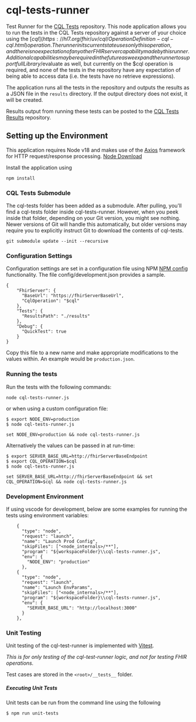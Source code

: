 # cql-tests-runner

Test Runner for the [CQL Tests](https://github.com/cqframework/cql-tests) repository. This node application allows you to run the tests in the CQL Tests repository against a server of your choice using the [$cql](https://hl7.org/fhir/uv/cql/OperationDefinition-cql-cql.html) operation. The runner in its current state uses only this operation, and there is no expectation of any other FHIR server capability made by this runner. Additional capabilities may be required in the future as we expand the runner to support full Library/$evaluate as well, but currently on the $cql operation is required, and none of the tests in the repository have any expectation of being able to access data (i.e. the tests have no retrieve expressions).

The application runs all the tests in the repository and outputs the results as a JSON file in the `results` directory. If the output directory does not exist, it will be created.

Results output from running these tests can be posted to the [CQL Tests Results](https://github.com/cqframework/cql-tests-results) repository.

## Setting up the Environment

This application requires Node v18 and makes use of the [Axios](https://axios-http.com/docs/intro) framework for HTTP request/response processing. [Node Download](https://nodejs.org/en/download)

Install the application using

```
npm install
```

### CQL Tests Submodule

The cql-tests folder has been added as a submodule. After pulling, you'll find a cql-tests folder inside cql-tests-runner. However, when you peek inside that folder, depending on your Git version, you might see nothing. Newer versions of Git will handle this automatically, but older versions may require you to explicitly instruct Git to download the contents of cql-tests.

```
git submodule update --init --recursive
```

### Configuration Settings

Configuration settings are set in a configuration file using NPM [NPM config](https://www.npmjs.com/package/config) functionality. The file config/development.json provides a sample.

```
{
    "FhirServer": {
      "BaseUrl": "https://fhirServerBaseUrl",
      "CqlOperation": "$cql"
    },
    "Tests": {
      "ResultsPath": "./results"
    },
    "Debug": {
      "QuickTest": true
    }
}
```

Copy this file to a new name and make appropriate modifications to the values within. An example would be `production.json`.

### Running the tests

Run the tests with the following commands:

```
node cql-tests-runner.js
```

or when using a custom configuration file:

```
$ export NODE_ENV=production
$ node cql-tests-runner.js
```

```
set NODE_ENV=production && node cql-tests-runner.js
```

Alternatively the values can be passed in at run-time:

```
$ export SERVER_BASE_URL=http://fhirServerBaseEndpoint
$ export CQL_OPERATION=$cql
$ node cql-tests-runner.js
```

```
set SERVER_BASE_URL=http://fhirServerBaseEndpoint && set CQL_OPERATION=$cql && node cql-tests-runner.js
```

### Development Environment

If using vscode for development, below are some examples for running the tests using environment variables:

```
    {
      "type": "node",
      "request": "launch",
      "name": "Launch Prod Config",
      "skipFiles": ["<node_internals>/**"],
      "program": "${workspaceFolder}\\cql-tests-runner.js",
      "env": {
        "NODE_ENV": "production"
      },
    {
      "type": "node",
      "request": "launch",
      "name": "Launch EnvParams",
      "skipFiles": ["<node_internals>/**"],
      "program": "${workspaceFolder}\\cql-tests-runner.js",
      "env": {
        "SERVER_BASE_URL": "http://localhost:3000"
      }
    },
```

### Unit Testing

Unit testing of the cql-test-runner is implemented with [Vitest](https://vitest.dev/).

_This is for only testing of the cql-test-runner logic, and not for testing FHIR operations._

Test cases are stored in the `<root>/__tests__` folder.

##### Executing Unit Tests

Unit tests can be run from the command line using the following

```
$ npm run unit-tests
```
